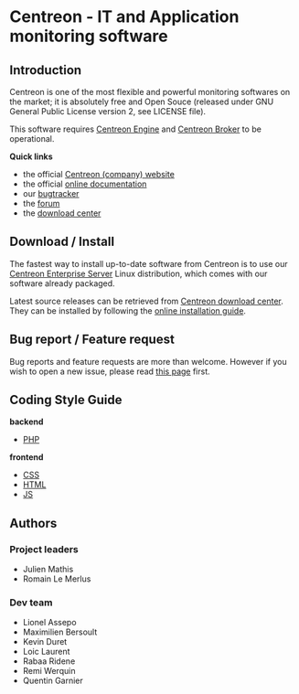 # Centreon - IT and Application monitoring software

## Introduction

Centreon is one of the most flexible and powerful monitoring softwares
on the market; it is absolutely free and Open Souce (released under GNU
General Public License version 2, see LICENSE file).

This software requires [Centreon Engine](https://github.com/centreon/centreon-engine)
and [Centreon Broker](https://github.com/centreon/centreon-broker) to be
operational.

**Quick links**
* the official [Centreon (company) website](https://www.centreon.com)
* the official [online documentation](https://documentation.centreon.com)
* our [bugtracker](https://github.com/centreon/centreon/issues)
* the [forum](http://forum.centreon.com)
* the [download center](https://download.centreon.com)

## Download / Install

The fastest way to install up-to-date software from Centreon is to use
our [Centreon Enterprise Server](https://www.centreon.com/en/products/centreon-enterprise-server/)
Linux distribution, which comes with our software already packaged.

Latest source releases can be retrieved from [Centreon download center](https://download.centreon.com).
They can be installed by following the [online installation guide](https://documentation.centreon.com/docs/centreon/en/latest/installation/from_sources.html).

## Bug report / Feature request

Bug reports and feature requests are more than welcome. However if you
wish to open a new issue, please read [this page](project/issues.md)
first.

## Coding Style Guide

**backend** 
* [PHP](https://github.com/centreon/centreon/tree/2.8.x/doc/coding-style/php)

**frontend** 
* [CSS](https://github.com/centreon/centreon/tree/2.8.x/doc/coding-style/css)
* [HTML](https://github.com/centreon/centreon/tree/2.8.x/doc/coding-style/html)
* [JS](https://github.com/centreon/centreon/tree/2.8.x/doc/coding-style/js)

## Authors

### Project leaders
* Julien Mathis
* Romain Le Merlus

### Dev team
* Lionel Assepo
* Maximilien Bersoult
* Kevin Duret
* Loic Laurent
* Rabaa Ridene
* Remi Werquin
* Quentin Garnier



























